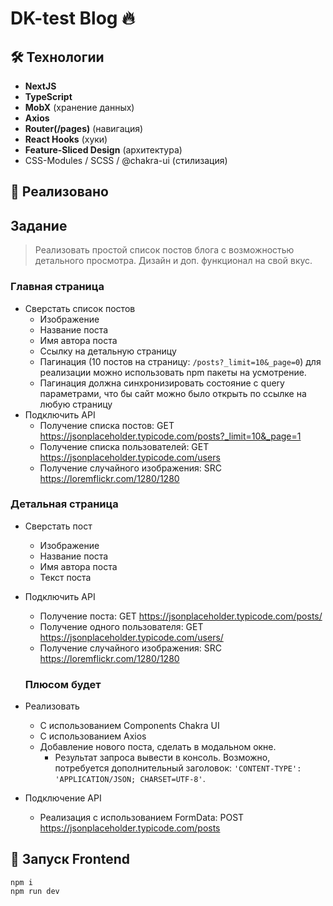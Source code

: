 # DK-test Blog 🔥

## 🛠 Технологии

- **NextJS**
- **TypeScript**
- **MobX** (хранение данных)
- **Axios**
- **Router(/pages)** (навигация)
- **React Hooks** (хуки)
- **Feature-Sliced Design** (архитектура)
- CSS-Modules / SCSS / @chakra-ui (стилизация)

## 🚀 Реализовано

## Задание

> Реализовать простой список постов блога с возможностью детального просмотра. Дизайн и доп. функционал на свой вкус.
> 

### Главная страница

- Сверстать список постов
    - Изображение
    - Название поста
    - Имя автора поста
    - Ссылку на детальную страницу
    - Пагинация (10 постов на страницу: `/posts?_limit=10&_page=0`) для реализации можно использовать npm пакеты на усмотрение.
    - Пагинация должна синхронизировать состояние с query параметрами, что бы сайт можно было открыть по ссылке на любую страницу
- Подключить API
    - Получение списка постов: GET https://jsonplaceholder.typicode.com/posts?_limit=10&_page=1
    - Получение списка пользователей: GET https://jsonplaceholder.typicode.com/users
    - Получение случайного изображения: SRC https://loremflickr.com/1280/1280

### Детальная страница

- Сверстать пост
    - Изображение
    - Название поста
    - Имя автора поста
    - Текст поста
- Подключить API
    - Получение поста: GET [https://jsonplaceholder.typicode.com/posts/<id>](https://jsonplaceholder.typicode.com/posts/ID)
    - Получение одного пользователя: GET [https://jsonplaceholder.typicode.com/users/<id>](https://jsonplaceholder.typicode.com/users/ID)
    - Получение случайного изображения: SRC https://loremflickr.com/1280/1280
  ### Плюсом будет

- Реализовать
    - С использованием Components Chakra UI
    - С использованием Axios
    - Добавление нового поста, сделать в модальном окне.
        - Результат запроса вывести в консоль. Возможно, потребуется дополнительный заголовок: `'CONTENT-TYPE': 'APPLICATION/JSON; CHARSET=UTF-8'`.
- Подключение API
    - Реализация с использованием FormData: POST https://jsonplaceholder.typicode.com/posts

## 👀 Запуск Frontend

 ```shell
npm i
npm run dev
